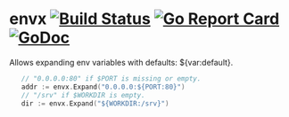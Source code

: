  # envx [![Build Status](https://travis-ci.org/bojanz/envx.png?branch=master)](https://travis-ci.org/bojanz/envx) [![Go Report Card](https://goreportcard.com/badge/github.com/bojanz/envx)](https://goreportcard.com/report/github.com/bojanz/envx) [![GoDoc](https://godoc.org/github.com/bojanz/envx?status.svg)](https://godoc.org/github.com/bojanz/envx)

Allows expanding env variables with defaults: ${var:default}.

 ```go
    // "0.0.0.0:80" if $PORT is missing or empty.
    addr := envx.Expand("0.0.0.0:${PORT:80}")
    // "/srv" if $WORKDIR is empty.
    dir := envx.Expand("${WORKDIR:/srv}")
 ```
